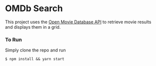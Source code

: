 # OMDb Search

This project uses the [Open Movie Database API](https://www.omdbapi.com/) to retrieve movie results and displays them in a grid.

### To Run

Simply clone the repo and run

`$ npm install && yarn start`
